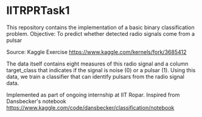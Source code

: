 # IITRPRTask1
This repository contains the implementation of a basic binary classification problem. Objective: To predict whether detected radio signals come from a pulsar

Source: Kaggle Exercise https://www.kaggle.com/kernels/fork/3685412

The data itself contains eight measures of this radio signal and a column target_class that indicates if the signal is noise (0) or a pulsar (1). Using this 
data, we train a classifier that can identify pulsars from the radio signal data.

Implemented as part of ongoing internship at IIT Ropar.
Inspired from Dansbecker's notebook https://www.kaggle.com/code/dansbecker/classification/notebook
